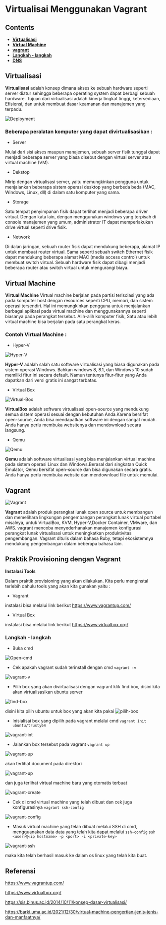 # Virtualisai Menggunakan Vagrant

## Contents

- [**Virtualisasi**](#Virtualisasi)
- [**Virtual Machine**](#VirtualMachine)
- [**vagrant**](#vagrant)
- [**Langkah - langkah**](#langkahlangkah)
- [**DNS**](#dns-domain-name-service)

## Virtualisasi

**Virtualisasi** adalah konsep dimana akses ke sebuah hardware seperti server diatur sehingga beberapa operating system dapat berbagi sebuah hardware. Tujuan dari virtualisasi adalah kinerja tingkat tinggi, ketersediaan, Efisiensi, dan untuk membuat dasar keamanan dan manajemen yang terpadu.

![Deployment](./img/Virtualisasi.png)

### Beberapa peralatan komputer yang dapat divirtualisasikan :

- Server

Mulai dari sisi akses maupun manajemen, sebuah server fisik tunggal dapat menjadi beberapa server yang biasa disebut dengan virtual server atau virtual machine (VM).

- Dekstop

Mirip dengan virtualisasi server, yaitu memungkinkan pengguna untuk menjalankan beberapa sistem operasi desktop yang berbeda beda (MAC, Windows, Linux, dll) di dalam satu komputer yang sama.

- Storage

Satu tempat penyimpanan fisik dapat terlihat menjadi beberapa driver virtual. Dengan kata lain, dengan menggunakan windows yang terpisah di console manajemen yang umum, administrator IT dapat memperlakukan drive virtual seperti drive fisik.

- Network

Di dalan jaringan, sebuah router fisik dapat mendukung beberapa, alamat IP untuk membuat router virtual. Sama seperti sebuah switch Ethernet fisik dapat mendukung beberapa alamat MAC (media access control) untuk membuat switch virtual. Sebuah hardware fisik dapat dibagi menjadi beberapa router atau switch virtual untuk mengurangi biaya.

## Virtual Machine

**Virtual Machine** Virtual machine berjalan pada partisi terisolasi yang ada pada komputer host dengan resources seperti CPU, memori, dan sistem operasi tersendiri. Hal ini memungkinkan pengguna untuk menjalankan berbagai aplikasi pada virtual machine dan menggunakannya seperti biasanya pada perangkat tersebut. Alih-alih komputer fisik, Satu atau lebih virtual machine bisa berjalan pada satu perangkat keras.

### Contoh Virtual Machine :

- Hyper-V

![Hyper-V](./img/hyper-v-150x%20150.png)

**Hyper-V** adalah salah satu software virtualisasi yang biasa digunakan pada sistem operasi Windows. Bahkan windows 8, 8.1, dan Windows 10 sudah memiliki fitur ini secara default. Namun tentunya fitur-fitur yang Anda dapatkan dari versi gratis ini sangat terbatas.

- Virtual Box

![Virtual-Box](./img/VirtualBox-4.0.jpg)

**VirtualBox** adalah software virtualisasi open-source yang mendukung semua sistem operasi sesuai dengan kebutuhan Anda.Karena bersifat open-source, Anda bisa mendapatkan software ini dengan sangat mudah. Anda hanya perlu membuka websitenya dan mendownload secara langsung.

- Qemu

![Qemu](./img/qemu.png)

**Qemu** adalah software virtualisasi yang bisa menjalankan virtual machine pada sistem operasi Linux dan Windows.Berasal dari singkatan Quick Emulator, Qemu bersifat open-source dan bisa digunakan secara gratis. Anda hanya perlu membuka website dan mendownload file untuk memulai.

## Vagrant

![Vagrant](./img/vagrant-logo.png)

**Vagrant** adalah produk perangkat lunak open source untuk membangun dan memelihara lingkungan pengembangan perangkat lunak virtual portabel misalnya, untuk VirtualBox, KVM, Hyper-V,Docker Container, VMware, dan AWS. vagrant mencoba menyederhanakan manajemen konfigurasi perangkat lunak virtualisasi untuk meningkatkan produktivitas pengembangan. Vagrant ditulis dalam bahasa Ruby, tetapi ekosistemnya mendukung pengembangan dalam beberapa bahasa lain.

## Praktik Provisioning dengan Vagrant

**Instalasi Tools**

Dalam praktik provisioning yang akan dilakukan. Kita perlu menginstal terlebih dahulu tools yang akan kita gunakan yaitu :

- Vagrant

instalasi bisa melalui link berikut
https://www.vagrantup.com/

- Virtual Box

instalasi bisa melalui link berikut
https://www.virtualbox.org/

### Langkah - langkah

- Buka cmd

![Open-cmd](./img/cmd.jpg)

- Cek apakah vagrant sudah terinstall dengan cmd
  `vagrant -v`

![vagrant-v](./img/vagrant-v.jpg)

- Pilih box yang akan divirtualisasi dengan vagrant klik find box, disini kita akan virtualisasikan ubuntu server

![find-box](./img/find-box.jpg)

disini kita pilih ubuntu untuk box yang akan kita pakai
![pilih-box](./img/pilih-ubuntu.jpg)

- Inisialisai box yang dipilih pada vagrant melalui cmd `vagrant init ubuntu/trusty64`

![vagrant-int](./img/vagrant-init.jpg)

- Jalankan box tersebut pada vagrant `vagrant up`

![vagrant-up](./img/vagrant-up.jpg)

akan terlihat document pada direktori

![vagrant-up](./img/vagrant-file.jpg)

dan juga terlihat virtual machine baru yang otomatis terbuat

![vagrant-create](./img/virtualbox-create.jpg)

- Cek di cmd virtual machine yang telah dibuat dan cek juga konfigurasinya `vagrant ssh-config`

![vagrant-config](./img/vagrant-config.jpg)

- Masuk virtual machine yang telah dibuat melalui SSH di cmd, mengguanakan data data yang telah kita dapat melalui `ssh-config` `ssh <user>@<ip hostname> -p <port> -i <private-key>`

![vagrant-ssh](./img/masuk-linux.jpg)

maka kita telah berhasil masuk ke dalam os linux yang telah kita buat.

## Referensi

https://www.vagrantup.com/

https://www.virtualbox.org/

https://sis.binus.ac.id/2014/10/11/konsep-dasar-virtualisasi/

https://barki.uma.ac.id/2021/12/30/virtual-machine-pengertian-jenis-jenis-dan-manfaatnya/

